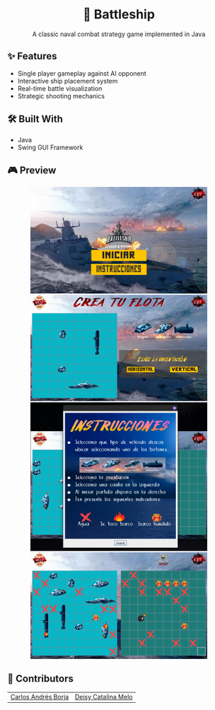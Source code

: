 <div align="center">
 <h1>🚢 Battleship</h1>
 <p>A classic naval combat strategy game implemented in Java</p>
</div>

## ✨ Features

- Single player gameplay against AI opponent
- Interactive ship placement system
- Real-time battle visualization
- Strategic shooting mechanics

## 🛠️ Built With

- Java
- Swing GUI Framework

## 🎮 Preview

<div align="center">
  <img src="src/myProject/resources/inicio_play.png" alt="Pantalla inicial" width="400"/>
  <img src="src/myProject/resources/settingship.png" alt="Colocando barcos" width="400"/>
</div>

<div align="center">
  <img src="src/myProject/resources/the_manual.png" alt="Batalla" width="400"/>
  <img src="src/myProject/resources/playingship.png" alt="Jugando" width="400"/>
</div>

## 🤝 Contributors

<table>
 <tr>
   <td align="center">
     <a href="mailto:borja.carlos@correounivalle.edu.co">
       Carlos Andrés Borja
     </a>
   </td>
   <td align="center">
     <a href="mailto:deisy.melo@correounivalle.edu.co">
       Deisy Catalina Melo
     </a>
   </td>
 </tr>
</table>

